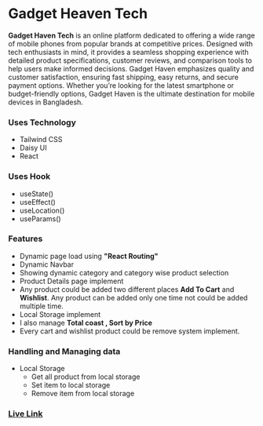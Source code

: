 # Gadget Heaven Tech

**Gadget Haven Tech** is an online platform dedicated to offering a wide range of mobile phones from popular brands at competitive prices. Designed with tech enthusiasts in mind, it provides a seamless shopping experience with detailed product specifications, customer reviews, and comparison tools to help users make informed decisions. Gadget Haven emphasizes quality and customer satisfaction, ensuring fast shipping, easy returns, and secure payment options. Whether you’re looking for the latest smartphone or budget-friendly options, Gadget Haven is the ultimate destination for mobile devices in Bangladesh.

### Uses Technology

- Tailwind CSS
- Daisy UI
- React

### Uses Hook

- useState()
- useEffect()
- useLocation()
- useParams()

### Features

- Dynamic page load using **"React Routing"**
- Dynamic Navbar
- Showing dynamic category and category wise product selection
- Product Details page implement
- Any product could be added two different places **Add To Cart** and **Wishlist**. Any product can be added only one time not could be added multiple time.
- Local Storage implement
- I also manage **Total coast , Sort by Price**
- Every cart and wishlist product could be remove system implement.

### Handling and Managing data

- Local Storage
  - Get all product from local storage
  - Set item to local storage
  - Remove item from local storage

### [Live Link](https://www.google.com)

